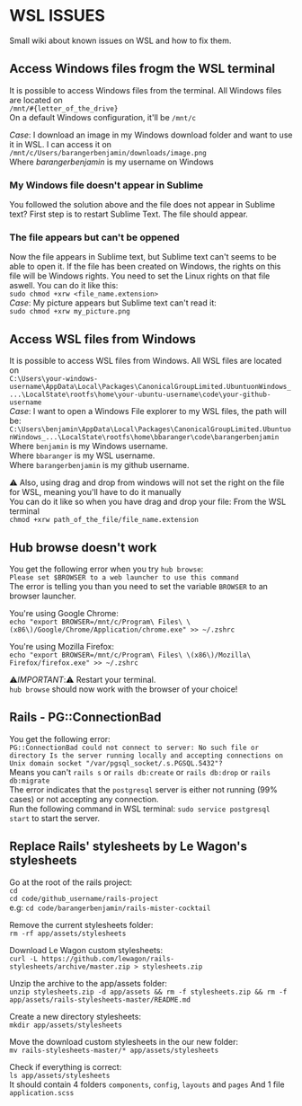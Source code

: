 # WSL ISSUES

Small wiki about known issues on WSL and how to fix them.

## Access Windows files frogm the WSL terminal

It is possible to access Windows files from the terminal.
All Windows files are located on<br/>```/mnt/#{letter_of_the_drive}```<br/>
On a default Windows configuration, it'll be ```/mnt/c```

_Case_: I download an image in my Windows download folder and want to use it in WSL.
I can access it on<br/>```/mnt/c/Users/barangerbenjamin/downloads/image.png```<br/>
Where *barangerbenjamin* is my username on Windows

### My Windows file doesn't appear in Sublime

You followed the solution above and the file does not appear in Sublime text?
First step is to restart Sublime Text. The file should appear.

### The file appears but can't be oppened

Now the file appears in Sublime text, but Sublime text can't seems to be able to open it. If the file has been created on Windows, the rights on this file will be Windows rights. You need to set the Linux rights on that file aswell. You can do it like this:<br/>
```sudo chmod +xrw <file_name.extension>```<br/>
_Case_: My picture appears but Sublime text can't read it:<br/>
```sudo chmod +xrw my_picture.png```

## Access WSL files from Windows

It is possible to access WSL files from Windows. All WSL files are located on<br/>
```C:\Users\your-windows-username\AppData\Local\Packages\CanonicalGroupLimited.UbuntuonWindows_...\LocalState\rootfs\home\your-ubuntu-username\code\your-github-username```<br/>
_Case_: I want to open a Windows File explorer to my WSL files, the path will be:
```C:\Users\benjamin\AppData\Local\Packages\CanonicalGroupLimited.UbuntuonWindows_...\LocalState\rootfs\home\bbaranger\code\barangerbenjamin```<br/>
Where ```benjamin``` is my Windows username.<br/>
Where ```bbaranger``` is my WSL username.<br/>
Where ```barangerbenjamin``` is my github username.

:warning: Also, using drag and drop from windows will not set the right on the file for WSL, meaning you'll have to do it manually<br/>
You can do it like so when you have drag and drop your file:
From the WSL terminal<br/>
```chmod +xrw path_of_the_file/file_name.extension```

## Hub browse doesn't work

You get the following error when you try ```hub browse```:<br/>
```Please set $BROWSER to a web launcher to use this command```<br/> The error is telling you than you need to set the variable ```BROWSER``` to an browser launcher.

You're using Google Chrome:<br/>
```echo "export BROWSER=/mnt/c/Program\ Files\ \(x86\)/Google/Chrome/Application/chrome.exe" >> ~/.zshrc```

You're using Mozilla Firefox:<br/>
```echo "export BROWSER=/mnt/c/Program\ Files\ \(x86\)/Mozilla\ Firefox/firefox.exe" >> ~/.zshrc```

:warning:_IMPORTANT_::warning: Restart your terminal.<br/>
```hub browse``` should now work with the browser of your choice!

## Rails - PG::ConnectionBad

You get the following error:<br/>
```PG::ConnectionBad could not connect to server: No such file or directory Is the server running locally and accepting connections on Unix domain socket "/var/pgsql_socket/.s.PGSQL.5432"?```<br/>
Means you can't ```rails s``` or ```rails db:create``` or ```rails db:drop``` or ```rails db:migrate```<br/>
The error indicates that the ```postgresql``` server is either not running (99% cases) or not accepting any connection.<br/>
Run the following command in WSL terminal: ```sudo service postgresql start``` to start the server.

## Replace Rails' stylesheets by Le Wagon's stylesheets

Go at the root of the rails project:<br/>
```cd```<br/>
```cd code/github_username/rails-project```<br/>
e.g: ```cd code/barangerbenjamin/rails-mister-cocktail```<br/>

Remove the current stylesheets folder:<br/>
```rm -rf app/assets/stylesheets```<br/>

Download Le Wagon custom stylesheets:<br/>
```curl -L https://github.com/lewagon/rails-stylesheets/archive/master.zip > stylesheets.zip```<br/>

Unzip the archive to the app/assets folder:<br/>
```unzip stylesheets.zip -d app/assets && rm -f stylesheets.zip && rm -f app/assets/rails-stylesheets-master/README.md```<br/>

Create a new directory stylesheets:<br/>
```mkdir app/assets/stylesheets```<br/>

Move the download custom stylesheets in the our new folder:<br/>
```mv rails-stylesheets-master/* app/assets/stylesheets```<br/>

Check if everything is correct:<br/>
```ls app/assets/stylesheets```<br/>
It should contain 4 folders `components`, `config`, `layouts` and `pages`
And 1 file `application.scss`

